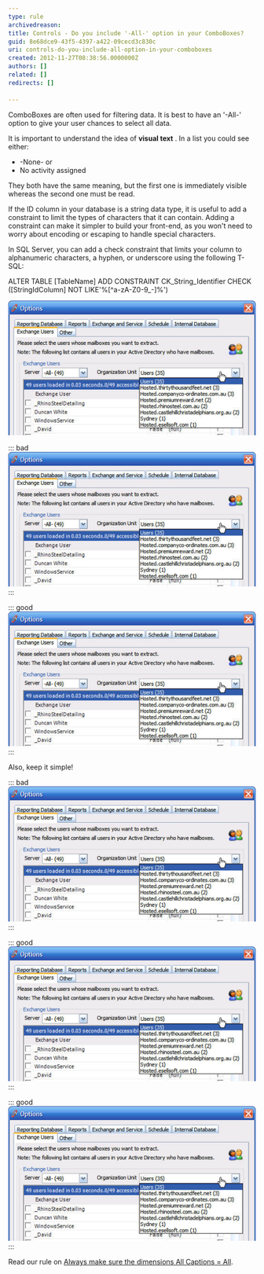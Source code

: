 ```yaml
---
type: rule
archivedreason: 
title: Controls - Do you include '-All-' option in your ComboBoxes?
guid: 8e68dce9-43f5-4397-a422-09cecd3c830c
uri: controls-do-you-include-all-option-in-your-comboboxes
created: 2012-11-27T08:38:56.0000000Z
authors: []
related: []
redirects: []

---
```


ComboBoxes are often used for filtering data. It is best to have an '-All-' option to give your user chances to select all data.




It is important to understand the idea of  **visual text** . In a list you could see either:

* -None- or
* No activity assigned


They both have the same meaning, but the first one is immediately visible whereas the second one must be read.

<!--endintro-->



If the ID column in your database is a string data type, it is useful to add a constraint to limit the types of characters that it can contain. Adding a constraint can make it simpler to build your front-end, as you won't need to worry about encoding or escaping to handle special characters.



In SQL Server, you can add a check constraint that limits your column to alphanumeric characters, a hyphen, or underscore using the following T-SQL:

ALTER TABLE [TableName] ADD CONSTRAINT CK\_String\_Identifier
    CHECK ([StringIdColumn] NOT LIKE'%[^a-zA-Z0-9\_\-]%')






![ComboBox without All](../../assets/Combo-ALL-1.jpg)

::: bad  
![Figure: Bad Example - No '-All-' option so the user cannot select all data](../../assets/Combo-ALL-1.jpg)  
:::  

::: good  
![Figure: Good Example - Having an '-All-' option gives a user a chance to select all data](../../assets/Combo-ALL-1.jpg)  
:::  

Also, keep it simple!

::: bad  
![Figure: Bad Example - '-All Stores-' isn't needed](../../assets/Combo-ALL-1.jpg)  
:::  

::: good  
![Figure: Good Example - Keep it as a simple '-All-'](../../assets/Combo-ALL-1.jpg)  
:::  

::: good  
![Figure: Good Example - Keeping it simple makes it easy to spot (that there is no filter) when you have multiple fields.](../../assets/Combo-ALL-1.jpg)  
:::  

Read our rule on [Always make sure the dimensions All Captions = All](http://www.ssw.com.au/ssw/Standards/Rules/RulesToBetterBusinessIntelligence.aspx#AllDimensionsTag).
